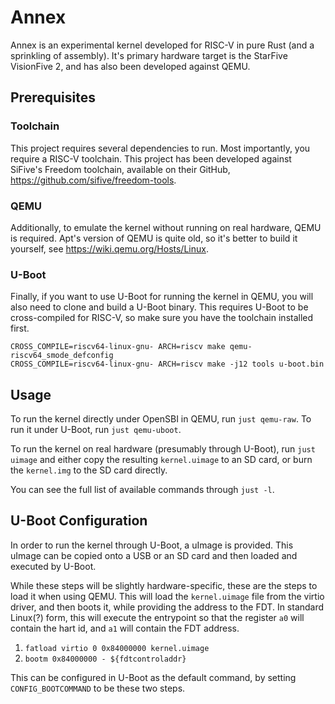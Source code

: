 # Annex
Annex is an experimental kernel developed for RISC-V in pure Rust (and a sprinkling of assembly). It's primary hardware target is the StarFive VisionFive 2, and has also been developed against QEMU.

## Prerequisites

### Toolchain
This project requires several dependencies to run. Most importantly, you require a RISC-V toolchain. This project has been developed against SiFive's Freedom toolchain, available on their GitHub, https://github.com/sifive/freedom-tools.

### QEMU
Additionally, to emulate the kernel without running on real hardware, QEMU is required. Apt's version of QEMU is quite old, so it's better to build it yourself, see https://wiki.qemu.org/Hosts/Linux.

### U-Boot
Finally, if you want to use U-Boot for running the kernel in QEMU, you will also need to clone and build a U-Boot binary. This requires U-Boot to be cross-compiled for RISC-V, so make sure you have the toolchain installed first.

```
CROSS_COMPILE=riscv64-linux-gnu- ARCH=riscv make qemu-riscv64_smode_defconfig
CROSS_COMPILE=riscv64-linux-gnu- ARCH=riscv make -j12 tools u-boot.bin
```

## Usage
To run the kernel directly under OpenSBI in QEMU, run `just qemu-raw`. To run it under U-Boot, run `just qemu-uboot`.

To run the kernel on real hardware (presumably through U-Boot), run `just uimage` and either copy the resulting `kernel.uimage` to an SD card, or burn the `kernel.img` to the SD card directly.

You can see the full list of available commands through `just -l`.

## U-Boot Configuration
In order to run the kernel through U-Boot, a uImage is provided. This uImage can be copied onto a USB or an SD card and then loaded and executed by U-Boot.

While these steps will be slightly hardware-specific, these are the steps to load it when using QEMU. This will load the `kernel.uimage` file from the virtio driver, and then boots it, while providing the address to the FDT. In standard Linux(?) form, this will execute the entrypoint so that the register `a0` will contain the hart id, and `a1` will contain the FDT address.

1. `fatload virtio 0 0x84000000 kernel.uimage`
2. `bootm 0x84000000 - ${fdtcontroladdr}`

This can be configured in U-Boot as the default command, by setting `CONFIG_BOOTCOMMAND` to be these two steps.